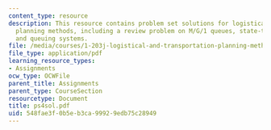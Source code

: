 ```yaml
---
content_type: resource
description: This resource contains problem set solutions for logistical and transportation
  planning methods, including a review problem on M/G/1 queues, state-transition diagrams,
  and queuing systems.
file: /media/courses/1-203j-logistical-and-transportation-planning-methods-fall-2006/548fae3f0b5eb3ca99929edb75c28949_ps4sol.pdf
file_type: application/pdf
learning_resource_types:
- Assignments
ocw_type: OCWFile
parent_title: Assignments
parent_type: CourseSection
resourcetype: Document
title: ps4sol.pdf
uid: 548fae3f-0b5e-b3ca-9992-9edb75c28949
---
```


